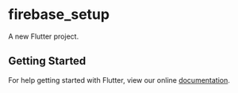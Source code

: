 # firebase_setup

A new Flutter project.

## Getting Started

For help getting started with Flutter, view our online
[documentation](https://flutter.io/).
